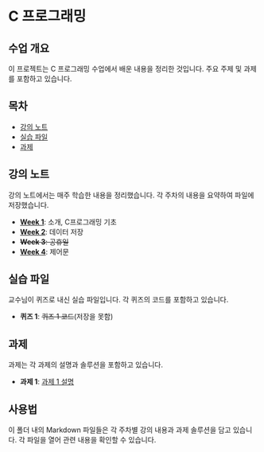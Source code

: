 # C 프로그래밍

## 수업 개요

이 프로젝트는 C 프로그래밍 수업에서 배운 내용을 정리한 것입니다. 주요 주제 및 과제를 포함하고 있습니다.

## 목차

- [강의 노트](#강의-노트)
- [실습 파일](#실습-파일)
- [과제](#과제)

## 강의 노트

강의 노트에서는 매주 학습한 내용을 정리했습니다. 각 주차의 내용을 요약하여 파일에 저장했습니다.

- [**Week 1**](Lecture_Notes/Week_1.md): 소개, C프로그래밍 기초
- [**Week 2**](Lecture_Notes/Week_2.md): 데이터 저장
- ~~**Week 3**: 공휴일~~
- [**Week 4**](Lecture_Notes/Week_4.md): 제어문

## 실습 파일

교수님이 퀴즈로 내신 실습 파일입니다. 각 퀴즈의 코드를 포함하고 있습니다.

- **퀴즈 1**: ~~퀴즈 1 코드~~(저장을 못함)

## 과제

과제는 각 과제의 설명과 솔루션을 포함하고 있습니다.

- **과제 1**: [과제 1 설명](Assignments/Assignment_1/Assignment_1_Description.md)

## 사용법

이 폴더 내의 Markdown 파일들은 각 주차별 강의 내용과 과제 솔루션을 담고 있습니다. 각 파일을 열어 관련 내용을 확인할 수 있습니다.
